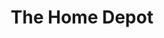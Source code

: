 ---
title: "The Home Depot"
url: /north-las-vegas/the-home-depot-west-craig-road/
shop: doityourself
---